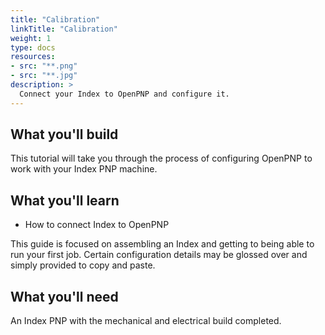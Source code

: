 ```yaml
---
title: "Calibration"
linkTitle: "Calibration"
weight: 1
type: docs
resources:
- src: "**.png"
- src: "**.jpg"
description: >
  Connect your Index to OpenPNP and configure it.
---
```


## **What you'll build**

This tutorial will take you through the process of configuring OpenPNP to work with your Index PNP machine.

## **What you'll learn**

* How to connect Index to OpenPNP

This guide is focused on assembling an Index and getting to being able to run your first job. Certain configuration details may be glossed over and simply provided to copy and paste.

## **What you'll need**

An Index PNP with the mechanical and electrical build completed.

